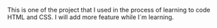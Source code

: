 This is one of the project that I used in the process of learning to code HTML and CSS. I will add more feature while I´m learning.
